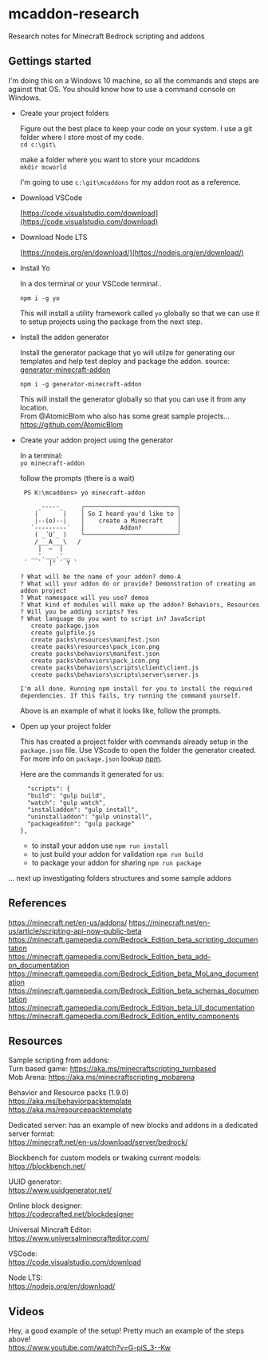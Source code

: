 # mcaddon-research
Research notes for Minecraft Bedrock scripting and addons

## Gettings started

I'm doing this on a Windows 10 machine, so all the commands and steps are against that OS.
You should know how to use a command console on Windows. 

- Create your project folders

  Figure out the best place to keep your code on your system. I use a git folder where I store most of my code.  
  ```cd c:\git\ ```
  
  make a folder where you want to store your mcaddons  
  ```mkdir mcworld```

  I'm going to use ```c:\git\mcaddons``` for my addon root as a reference. 

- Download VSCode

  [https://code.visualstudio.com/download](https://code.visualstudio.com/download)
  
- Download Node LTS
   
   [https://nodejs.org/en/download/](https://nodejs.org/en/download/)

- Install Yo
  
  In a dos terminal or your VSCode terminal..
  
  ```npm i -g yo```
 
  This will install a utility framework called `yo` globally so that we can use it to setup projects using the package from the next step.
 
- Install the addon generator

  Install the generator package that yo will utilze for generating our templates and help test deploy and package the addon. source: [generator-minecraft-addon](https://github.com/minecraft-addon-tools/generator-minecraft-addon)

  ```npm i -g generator-minecraft-addon```

  This will install the generator globally so that you can use it from any location.  
  From @AtomicBlom who also has some great sample projects... 
  https://github.com/AtomicBlom
 
- Create your addon project using the generator

  In a terminal:  
  ```yo minecraft-addon```

  follow the prompts (there is a wait)  
  ```
   PS K:\mcaddons> yo minecraft-addon

       _-----_     ╭──────────────────────────╮
      |       |    │ So I heard you'd like to │
      |--(o)--|    │    create a Minecraft    │
     `---------´   │          Addon?          │
      ( _´U`_ )    ╰──────────────────────────╯
      /___A___\   /
       |  ~  |
     __'.___.'__
   ´   `  |° ´ Y `

  ? What will be the name of your addon? demo-A
  ? What will your addon do or provide? Demonstration of creating an addon project
  ? What namespace will you use? demoa
  ? What kind of modules will make up the addon? Behaviors, Resources
  ? Will you be adding scripts? Yes
  ? What language do you want to script in? JavaScript
     create package.json
     create gulpfile.js
     create packs\resources\manifest.json
     create packs\resources\pack_icon.png
     create packs\behaviors\manifest.json
     create packs\behaviors\pack_icon.png
     create packs\behaviors\scripts\client\client.js
     create packs\behaviors\scripts\server\server.js

  I'm all done. Running npm install for you to install the required dependencies. If this fails, try running the command yourself.
  ```
  Above is an example of what it looks like, follow the prompts.

-  Open up your project folder
  
    This has created a project folder with commands already setup in the `package.json` file.
    Use VScode to open the folder the generator created. For more info on `package.json` lookup [npm](https://docs.npmjs.com/creating-a-package-json-file).
    
    Here are the commands it generated for us: 
    ```
      "scripts": {
      "build": "gulp build",
      "watch": "gulp watch",
      "installaddon": "gulp install",
      "uninstalladdon": "gulp uninstall",
      "packageaddon": "gulp package"
    },
    ```
    
    - to install your addon use `npm run install` 
    - to just build your addon for validation `npm run build`
    - to package your addon for sharing `npm run package`

... next up investigating folders structures and some sample addons

## References
  https://minecraft.net/en-us/addons/ 
  https://minecraft.net/en-us/article/scripting-api-now-public-beta  
  https://minecraft.gamepedia.com/Bedrock_Edition_beta_scripting_documentation  
  https://minecraft.gamepedia.com/Bedrock_Edition_beta_add-on_documentation  
  https://minecraft.gamepedia.com/Bedrock_Edition_beta_MoLang_documentation  
  https://minecraft.gamepedia.com/Bedrock_Edition_beta_schemas_documentation  
  https://minecraft.gamepedia.com/Bedrock_Edition_beta_UI_documentation  
  https://minecraft.gamepedia.com/Bedrock_Edition_entity_components

## Resources
  Sample scripting from addons:  
  Turn based game:  https://aka.ms/minecraftscripting_turnbased  
  Mob Arena:  https://aka.ms/minecraftscripting_mobarena  
  
  Behavior and Resource packs (1.9.0)  
  https://aka.ms/behaviorpacktemplate  
  https://aka.ms/resourcepacktemplate  
  
  Dedicated server: has an example of new blocks and addons in a dedicated server format:  
  https://minecraft.net/en-us/download/server/bedrock/   
  
  Blockbench for custom models or twaking current models:  
  https://blockbench.net/
  
  UUID generator:  
  https://www.uuidgenerator.net/
  
  Online block designer:  
  https://codecrafted.net/blockdesigner
  
  Universal Mincraft Editor:  
  https://www.universalminecrafteditor.com/
  
  VSCode:  
  https://code.visualstudio.com/download
  
  Node LTS:  
  https://nodejs.org/en/download/
  
## Videos
  
  Hey, a good example of the setup! Pretty much an example of the steps above!  
  https://www.youtube.com/watch?v=G-piS_3--Kw
